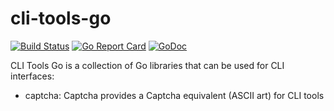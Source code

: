 # cli-tools-go


[![Build Status](https://travis-ci.org/thunderboltsid/cli-tools-go.svg?branch=master)](https://travis-ci.org/thunderboltsid/cli-tools-go)
[![Go Report Card](https://goreportcard.com/badge/github.com/thunderboltsid/cli-tools-go)](https://goreportcard.com/report/github.com/thunderboltsid/cli-tools-go)
[![GoDoc](https://godoc.org/github.com/thunderboltsid/cli-tools-go/captcha?status.svg)](https://godoc.org/github.com/thunderboltsid/cli-tools-go/captcha)

CLI Tools Go is a collection of Go libraries that can be used for CLI interfaces:
- captcha: Captcha provides a Captcha equivalent (ASCII art) for CLI tools
